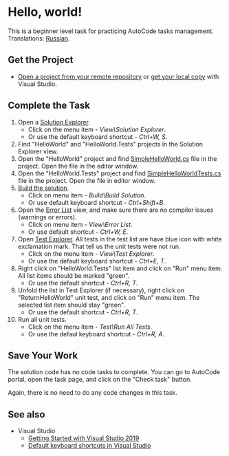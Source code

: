 # Hello, world!

This is a beginner level task for practicing AutoCode tasks management. Translations: [Russian](README-RU.md).


## Get the Project

* [Open a project from your remote repository](https://docs.microsoft.com/en-us/visualstudio/get-started/tutorial-open-project-from-repo) or [get your local copy](https://docs.microsoft.com/en-us/azure/devops/repos/git/clone#clone-from-another-git-provider) with Visual Studio.


## Complete the Task

1. Open a [Solution Explorer](https://docs.microsoft.com/en-us/visualstudio/ide/solutions-and-projects-in-visual-studio#solution-explorer).
    * Click on the menu item - _View\Solution Explorer_.
    * Or use the default keyboard shortcut - _Ctrl+W, S_.
1. Find "HelloWorld" and "HelloWorld.Tests" projects in the Solution Explorer view.
1. Open the "HelloWorld" project and find [SimpleHelloWorld.cs](HelloWorld/SimpleHelloWorld.cs) file in the project. Open the file in the editor window.
1. Open the "HelloWorld.Tests" project and find [SimpleHelloWorldTests.cs](HelloWorld.Tests/SimpleHelloWorldTests.cs) file in the project. Open the file in editor window.
1. [Build the solution](https://docs.microsoft.com/en-us/visualstudio/ide/building-and-cleaning-projects-and-solutions-in-visual-studio).
    * Click on menu item - _Build\Build Solution_.
    * Or use default keyboard shortcut - _Ctrl+Shift+B_.
1. Open the [Error List](https://docs.microsoft.com/en-us/visualstudio/ide/find-and-fix-code-errors#review-the-error-list) view, and make sure there are no compiler issues (warnings or errors).
    * Click on menu item - _View\Error List_.
    * Or use default shortcut - _Ctrl+W, E_.
1. Open [Test Explorer](https://docs.microsoft.com/ru-ru/visualstudio/test/run-unit-tests-with-test-explorer). All tests in the test list are have blue icon with white exclamation mark. That tell us the unit tests were not run.
    * Click on the menu item - _View\Test Explorer_.
    * Or use the default keyboard shortcut - _Ctrl+E, T_.
1. Right click on "HelloWorld.Tests" list item and click on "Run" menu item. All list items should be marked "green".
    * Or use the default shortcut - _Ctrl+R, T_.
1. Unfold the list in Test Explorer (if necessary), right click on "ReturnHelloWorld" unit test, and click on "Run" menu item. The selected list item should stay "green".
    * Or use the default shortcut - _Ctrl+R, T_.
1. Run all unit tests.
    * Click on the menu item - _Test\Run All Tests_.
    * Or use the defaul keyboard shortcut - _Ctrl+R, A_.

## Save Your Work

The solution code has no code tasks to complete. You can go to AutoCode portal, open the task page, and click on the "Check task" button.

Again, there is no need to do any code changes in this task.


## See also

* Visual Studio
  * [Getting Started with Visual Studio 2019](https://www.youtube.com/watch?v=1CgsMtUmVgs)
  * [Default keyboard shortcuts in Visual Studio](https://docs.microsoft.com/en-us/visualstudio/ide/default-keyboard-shortcuts-in-visual-studio)
